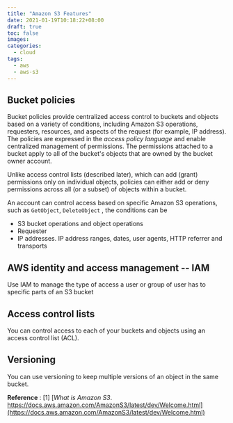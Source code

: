```yaml
---
title: "Amazon S3 Features"
date: 2021-01-19T10:18:22+08:00
draft: true
toc: false
images:
categories:
  - cloud
tags:
  - aws
  - aws-s3
---
```


## Bucket policies

Bucket policies provide centralized access control to buckets and objects based on a variety of conditions, including Amazon S3 operations, requesters, resources, and aspects of the request (for example, IP address). The policies are expressed in the *access policy language* and enable centralized management of permissions. The permissions attached to a bucket apply to all of the bucket's objects that are owned by the bucket owner account.

Unlike access control lists (described later), which can add (grant) permissions only on individual objects, policies can either add or deny permissions across all (or a subset) of objects within a bucket.

An account can control access based on specific Amazon S3 operations, such as `GetObject`, `DeleteObject` , the conditions can be 

- S3 bucket operations and object operations 
- Requester
- IP addresses. IP address ranges, dates, user agents, HTTP referrer and transports

## AWS identity and access management -- IAM

Use IAM to manage the type of access a user or group of user has to specific parts of an S3 bucket

## Access control lists

You can control access to each of your buckets and objects using an access control list (ACL).

## Versioning

You can use versioning to keep multiple versions of an object in the same bucket.

**Reference**
: [1] [*What is Amazon S3*. https://docs.aws.amazon.com/AmazonS3/latest/dev/Welcome.html](https://docs.aws.amazon.com/AmazonS3/latest/dev/Welcome.html)
